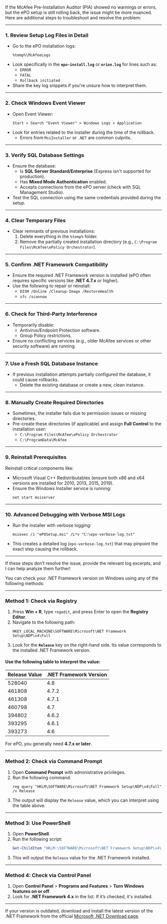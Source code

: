 If the McAfee Pre-Installation Auditor (PIA) showed no warnings or errors, but the ePO setup is still rolling back, the issue might be more nuanced. Here are additional steps to troubleshoot and resolve the problem:

---

### **1. Review Setup Log Files in Detail**
- Go to the ePO installation logs:
  ```
  %temp%\McAfeeLogs
  ```
- Look specifically in the **`epo-install.log`** or **`orion.log`** for lines such as:
  - `ERROR`
  - `FATAL`
  - `Rollback initiated`
- Share the key log snippets if you're unsure how to interpret them.

---

### **2. Check Windows Event Viewer**
- Open Event Viewer:
  ```
  Start > Search "Event Viewer" > Windows Logs > Application
  ```
- Look for entries related to the installer during the time of the rollback.
  - Errors from `MsiInstaller` or `.NET` are common culprits.

---

### **3. Verify SQL Database Settings**
- Ensure the database:
  - Is **SQL Server Standard/Enterprise** (Express isn't supported for production).
  - Has **Mixed Mode Authentication** enabled.
  - Accepts connections from the ePO server (check with SQL Management Studio).
- Test the SQL connection using the same credentials provided during the setup.

---

### **4. Clear Temporary Files**
- Clear remnants of previous installations:
  1. Delete everything in the `%temp%` folder.
  2. Remove the partially created installation directory (e.g., `C:\Program Files\McAfee\ePolicy Orchestrator`).

---

### **5. Confirm .NET Framework Compatibility**
- Ensure the required .NET Framework version is installed (ePO often requires specific versions like **.NET 4.7.x** or higher).
- Use the following to repair or reinstall:
  - `DISM /Online /Cleanup-Image /RestoreHealth`
  - `sfc /scannow`

---

### **6. Check for Third-Party Interference**
- Temporarily disable:
  - Antivirus/Endpoint Protection software.
  - Group Policy restrictions.
- Ensure no conflicting services (e.g., older McAfee services or other security software) are running.

---

### **7. Use a Fresh SQL Database Instance**
- If previous installation attempts partially configured the database, it could cause rollbacks.
  - Delete the existing database or create a new, clean instance.

---

### **8. Manually Create Required Directories**
- Sometimes, the installer fails due to permission issues or missing directories.
- Pre-create these directories (if applicable) and assign **Full Control** to the installation user:
  - `C:\Program Files\McAfee\ePolicy Orchestrator`
  - `C:\ProgramData\McAfee`

---

### **9. Reinstall Prerequisites**
Reinstall critical components like:
- Microsoft Visual C++ Redistributables (ensure both x86 and x64 versions are installed for 2010, 2013, 2015, 2019).
- Ensure the Windows Installer service is running:
  ```
  net start msiserver
  ```

---

### **10. Advanced Debugging with Verbose MSI Logs**
- Run the installer with verbose logging:
  ```
  msiexec /i "ePOSetup.msi" /L*v "C:\epo-verbose-log.txt"
  ```
- This creates a detailed log (`epo-verbose-log.txt`) that may pinpoint the exact step causing the rollback.

---

If these steps don’t resolve the issue, provide the relevant log excerpts, and I can help analyze them further!







You can check your .NET Framework version on Windows using any of the following methods:

---

### **Method 1: Check via Registry**
1. Press **Win + R**, type `regedit`, and press Enter to open the **Registry Editor**.
2. Navigate to the following path:
   ```
   HKEY_LOCAL_MACHINE\SOFTWARE\Microsoft\NET Framework Setup\NDP\v4\Full
   ```
3. Look for the **`Release`** key on the right-hand side. Its value corresponds to the installed .NET Framework version.

#### Use the following table to interpret the value:
| Release Value   | .NET Framework Version |
|-----------------|-------------------------|
| 528040          | 4.8                    |
| 461808          | 4.7.2                  |
| 461308          | 4.7.1                  |
| 460798          | 4.7                    |
| 394802          | 4.6.2                  |
| 393295          | 4.6.1                  |
| 393273          | 4.6                    |

For ePO, you generally need **4.7.x or later**.

---

### **Method 2: Check via Command Prompt**
1. Open **Command Prompt** with administrative privileges.
2. Run the following command:
   ```
   reg query "HKLM\SOFTWARE\Microsoft\NET Framework Setup\NDP\v4\Full" /v Release
   ```
3. The output will display the `Release` value, which you can interpret using the table above.

---

### **Method 3: Use PowerShell**
1. Open **PowerShell**.
2. Run the following script:
   ```powershell
   Get-ChildItem "HKLM:\SOFTWARE\Microsoft\NET Framework Setup\NDP\v4\Full" | Get-ItemPropertyValue -Name Release
   ```
3. This will output the `Release` value for the .NET Framework installed.

---

### **Method 4: Check via Control Panel**
1. Open **Control Panel** > **Programs and Features** > **Turn Windows features on or off**.
2. Look for **.NET Framework 4.x** in the list. If it’s checked, it's installed.

---

If your version is outdated, download and install the latest version of the .NET Framework from the official [Microsoft .NET Download page](https://dotnet.microsoft.com/download/dotnet-framework).
